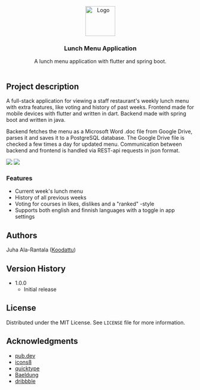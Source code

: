 <div align="center">
    <img src="https://i.imgur.com/YzqFU2A.png" alt="Logo" width="80" height="80">

  <h3 align="center">Lunch Menu Application</h3>

  <p align="center">
   A lunch menu application with flutter and spring boot. 
    <br />
    <br />
  </p>
</div>

## Project description

A full-stack application for viewing a staff restaurant's weekly lunch menu with extra features, like voting and history of past weeks. 
Frontend made for mobile devices with flutter and written in dart. Backend made with spring boot and written in java. 

Backend fetches the menu as a Microsoft Word .doc file from Google Drive, parses it and saves it to a PostgreSQL database. The Google Drive file is checked a few times a day for updated menu. Communication between backend and frontend is handled via REST-api requests in json format.

![](https://i.imgur.com/90eGpV0.png)
![](https://i.imgur.com/ft5LKnI.png)

### Features
* Current week's lunch menu
* History of all previous weeks
* Voting for courses in likes, dislikes and a "ranked" -style 
* Supports both english and finnish languages with a toggle in app settings

## Authors

Juha Ala-Rantala ([Koodattu](https://github.com/Koodattu/))

## Version History

* 1.0.0
    * Initial release

## License

Distributed under the MIT License. See `LICENSE` file for more information.

## Acknowledgments

* [pub.dev](https://pub.dev/)
* [icons8](https://icons8.com/)
* [quicktype](https://app.quicktype.io/)
* [Baeldung](https://www.baeldung.com/)
* [dribbble](https://dribbble.com/)
